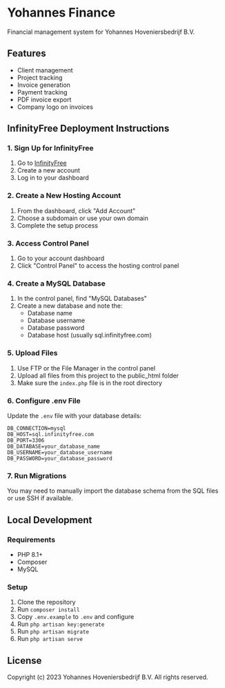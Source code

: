 # Yohannes Finance

Financial management system for Yohannes Hoveniersbedrijf B.V.

## Features

- Client management
- Project tracking
- Invoice generation
- Payment tracking
- PDF invoice export
- Company logo on invoices

## InfinityFree Deployment Instructions

### 1. Sign Up for InfinityFree

1. Go to [InfinityFree](https://app.infinityfree.net/register)
2. Create a new account
3. Log in to your dashboard

### 2. Create a New Hosting Account

1. From the dashboard, click "Add Account"
2. Choose a subdomain or use your own domain
3. Complete the setup process

### 3. Access Control Panel

1. Go to your account dashboard
2. Click "Control Panel" to access the hosting control panel

### 4. Create a MySQL Database

1. In the control panel, find "MySQL Databases"
2. Create a new database and note the:
   - Database name
   - Database username
   - Database password
   - Database host (usually sql.infinityfree.com)

### 5. Upload Files

1. Use FTP or the File Manager in the control panel
2. Upload all files from this project to the public_html folder
3. Make sure the `index.php` file is in the root directory

### 6. Configure .env File

Update the `.env` file with your database details:

```
DB_CONNECTION=mysql
DB_HOST=sql.infinityfree.com
DB_PORT=3306
DB_DATABASE=your_database_name
DB_USERNAME=your_database_username
DB_PASSWORD=your_database_password
```

### 7. Run Migrations

You may need to manually import the database schema from the SQL files or use SSH if available.

## Local Development

### Requirements

- PHP 8.1+
- Composer
- MySQL

### Setup

1. Clone the repository
2. Run `composer install`
3. Copy `.env.example` to `.env` and configure
4. Run `php artisan key:generate`
5. Run `php artisan migrate`
6. Run `php artisan serve`

## License

Copyright (c) 2023 Yohannes Hoveniersbedrijf B.V. All rights reserved.
